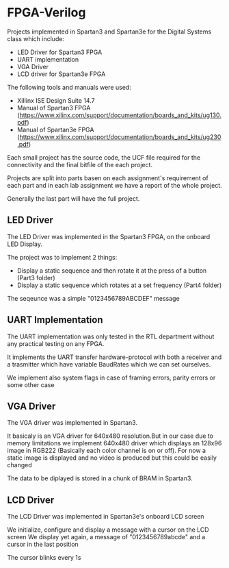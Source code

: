 # FPGA-Verilog
Projects implemented in Spartan3 and Spartan3e for the Digital Systems class which include:

- LED Driver for Spartan3 FPGA
- UART implementation
- VGA Driver
- LCD driver for Spartan3e FPGA

The following tools and manuals were used: 
- Xillinx ISE Design Suite 14.7
- Manual of Spartan3 FPGA (https://www.xilinx.com/support/documentation/boards_and_kits/ug130.pdf)
- Manual of Spartan3e FPGA (https://www.xilinx.com/support/documentation/boards_and_kits/ug230.pdf)

Each small project has the source code, the UCF file required for the connectivity and the final bitfile of the
each project.

Projects are split into parts basen on each assignment's requirement of each part and in each lab
assignment we have a report of the whole project.

Generally the last part will have the full project.

## LED Driver
The LED Driver was implemented in the Spartan3 FPGA, on the onboard LED Display.

The project was to implement 2 things:
- Display a static sequence and then rotate it at the press of a button (Part3 folder)
- Display a static sequence which rotates at a set frequency (Part4 folder)

The seqeunce was a simple "0123456789ABCDEF" message

## UART Implementation
The UART implementation was only tested in the RTL department without any practical 
testing on any FPGA.

It implements the UART transfer hardware-protocol with both a receiver and a trasmitter
which have variable BaudRates which we can set ourselves.

We implement also system flags in case of framing errors, parity errors or some other case

## VGA Driver
The VGA driver was implemented in Spartan3.

It basicaly is an VGA driver for 640x480 resolution.But in our case due to memory limitations
we implement 640x480 driver which displays an 128x96 image in RGB222 (Basically each color channel is on or off).
For now a static image is displayed and no video is produced but this could be easily changed

The data to be diplayed is stored in a chunk of BRAM in Spartan3.

## LCD Driver
The LCD Driver was implemented in Spartan3e's onboard LCD screen

We initialize, configure and display a message with a cursor on the LCD screen
We display yet again, a message of "0123456789abcde" and a cursor in the last position

The cursor blinks every 1s
